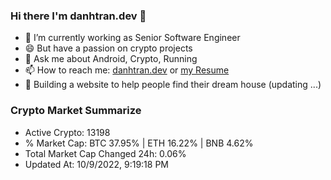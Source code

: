 ### Hi there I'm danhtran.dev 👋

- 🔭 I’m currently working as Senior Software Engineer
- 😄 But have a passion on crypto projects
- 💬 Ask me about Android, Crypto, Running 
- 📫 How to reach me: <a href="https://danhtran.dev" target="_blank">danhtran.dev</a> or <a href="Developer-Resume.pdf" target="_blank">my Resume</a>
- 🌱 Building a website to help people find their dream house (updating ...)

### Crypto Market Summarize
- Active Crypto: 13198
- % Market Cap: BTC 37.95% | ETH 16.22% | BNB 4.62%
- Total Market Cap Changed 24h: 0.06%
- Updated At: 10/9/2022, 9:19:18 PM
